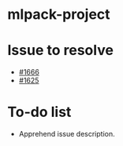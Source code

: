 # mlpack-project

# Issue to resolve
  - [#1666](https://github.com/mlpack/mlpack/pull/1666)
  - [#1625](https://github.com/mlpack/mlpack/issues/1625)
  
# To-do list
  - Apprehend issue description.
  
